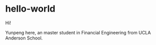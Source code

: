 # hello-world

Hi!

Yunpeng here, an master student in Financial Engineering from UCLA Anderson School. 
